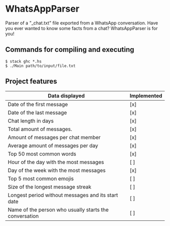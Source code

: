 # WhatsAppParser

Parser of a "_chat.txt" file exported from a WhatsApp conversation. Have you ever wanted to know some facts from a chat? WhatsAppParser is for you!

## Commands for compiling and executing

```
$ stack ghc *.hs
$ ./Main path/to/input/file.txt
```

## Project features

| Data displayed                                                        | Implemented   |
| ----------------------------------------------------------------------|---------------|
| Date of the first message                                             | [x]           |
| Date of the last message                                              | [x]           |
| Chat length in days                                                   | [x]           |
| Total amount of messages.                                             | [x]           |
| Amount of messages per chat member                                    | [x]           |
| Average amount of messages per day                                    | [x]           |
| Top 50 most common words                                              | [x]           |
| Hour of the day with the most messages                                | [ ]           |
| Day of the week with the most messages                                | [x]           |
| Top 5 most common emojis                                              | [ ]           |
| Size of the longest message streak                                    | [ ]           |
| Longest period without messages and its start date                    | [ ]           |
| Name of the person who usually starts the conversation                | [ ]           |